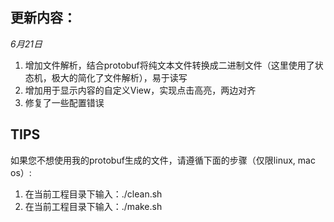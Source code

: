 更新内容：
-----
*6月21日*
 1. 增加文件解析，结合protobuf将纯文本文件转换成二进制文件（这里使用了状态机，极大的简化了文件解析），易于读写
 2. 增加用于显示内容的自定义View，实现点击高亮，两边对齐
 3. 修复了一些配置错误


## TIPS ##
如果您不想使用我的protobuf生成的文件，请遵循下面的步骤（仅限linux, mac os）:

 1. 在当前工程目录下输入：./clean.sh
 2. 在当前工程目录下输入：./make.sh